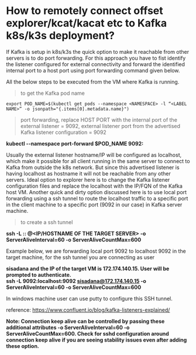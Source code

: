 # How to remotely connect offset explorer/kcat/kacat etc to Kafka k8s/k3s deployment?


If Kafka is setup in k8s/k3s the quick option to make it reachable from other servers is to do port forwarding. For this approach you have to fist identify the listener configured for external connectivity and forward the identified internal port to a host port using port forwarding command given below.

All the below steps to be executed from the VM where Kafka is running.

> to get the Kafka pod name

`export POD_NAME=$(kubectl get pods --namespace <NAMESPACE> -l “<LABEL NAME>” -o jsonpath="{.items[0].metadata.name}")`

> port forwarding, replace HOST PORT with the internal port of the external listener = 9092, external listener port from the advertised Kafka listener configuration = 9092
> 
__kubectl --namespace <NAMESPACE> port-forward $POD_NAME 9092:<HOST PORT>__


Usually the external listener hostname/IP will be configured as localhost, which make it possible for all client running in the same server to connect to Kafka from outside the k8s network. But since this advertised listener is having localhost as hostname it will not be reachable from any other servers. Ideal option to explorer here is to change the Kafka listener configuration files and replace the localhost with the IP/FQN of the Kafka host VM. Another quick and dirty option discussed here is to use local port forwarding using a ssh tunnel to route the localhost traffic to a specific port in the client machine to a specific port (9092 in our case) in Kafka server machine. 

> to create a ssh tunnel

__ssh -L <LOCAL PORT>:<TARGET SERVER HOSTNAME MATCHING THE KAFKA ADV LISTNER>:<TARGET  PORT MATCHING KAFKA ADV LISTNER> <SSH USER TO THE TARGET SERVER>@<IP/HOSTNAME OF THE TARGET SERVER> -o ServerAliveInterval=60 -o ServerAliveCountMax=600__

Example below, we are forwarding local port 9092 to localhost 9092 in the target machine, for the ssh tunnel you are connecting as user 

__sisadana and the IP of the target VM is 172.174.140.15. User will be prompted to authenticate.  
ssh -L 9092:localhost:9092 sisadana@172.174.140.15 -o ServerAliveInterval=60 -o ServerAliveCountMax=600__

In windows machine user can use putty to configure this SSH tunnel. 

reference: https://www.confluent.io/blog/kafka-listeners-explained/

**Note: Connection keep alive can be controlled by passing these additional attributes -o ServerAliveInterval=60 -o ServerAliveCountMax=600. Check for sshd configuration around connection keep alive if you are seeing stability issues even after adding these option.**
